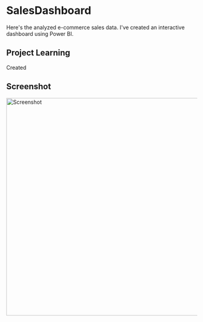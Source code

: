 # SalesDashboard
Here's the analyzed e-commerce sales data. I've created an interactive dashboard using Power BI.

## Project Learning
  Created 

## Screenshot
<img width="574" alt="Screenshot" src="https://github.com/Faisal-khann/SalesDashboard/assets/119971851/3847a643-07a6-41d7-87f3-3b9b1fe4244d">


